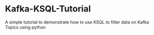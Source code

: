 # Kafka-KSQL-Tutorial
A simple tutorial to demonstrate how to use KSQL to filter data on Kafka Topics using python
